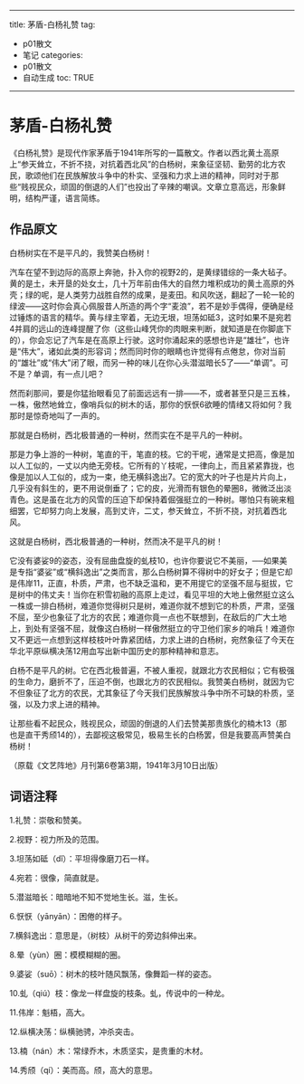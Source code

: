  
---
title: 茅盾-白杨礼赞 
tag: 
- p01散文 
- 笔记
categories:
- p01散文 
- 自动生成
toc: TRUE
---
 
<h1 id="茅盾-白杨礼赞">茅盾-白杨礼赞</h1>
<p>《白杨礼赞》是现代作家茅盾于1941年所写的一篇散文。作者以西北黄土高原上“参天耸立，不折不挠，对抗着西北风”的白杨树，来象征坚韧、勤劳的北方农民，歌颂他们在民族解放斗争中的朴实、坚强和力求上进的精神，同时对于那些“贱视民众，顽固的倒退的人们”也投出了辛辣的嘲讽。文章立意高远，形象鲜明，结构严谨，语言简练。</p>
<h2 id="作品原文">作品原文</h2>
<p>白杨树实在不是平凡的，我赞美白杨树！</p>
<p>汽车在望不到边际的高原上奔驰，扑入你的视野2的，是黄绿错综的一条大毡子。黄的是土，未开垦的处女土，几十万年前由伟大的自然力堆积成功的黄土高原的外壳；绿的呢，是人类劳力战胜自然的成果，是麦田。和风吹送，翻起了一轮一轮的绿波——这时你会真心佩服昔人所造的两个字“麦浪”，若不是妙手偶得，便确是经过锤炼的语言的精华。黄与绿主宰着，无边无垠，坦荡如砥3，这时如果不是宛若4并肩的远山的连峰提醒了你（这些山峰凭你的肉眼来判断，就知道是在你脚底下的），你会忘记了汽车是在高原上行驶。这时你涌起来的感想也许是“雄壮”，也许是“伟大”，诸如此类的形容词；然而同时你的眼睛也许觉得有点倦怠，你对当前的“雄壮”或“伟大”闭了眼，而另一种的味儿在你心头潜滋暗长5了——“单调”。可不是？单调，有一点儿吧？</p>
<p>然而刹那间，要是你猛抬眼看见了前面远远有一排——不，或者甚至只是三五株，一株，傲然地耸立，像哨兵似的树木的话，那你的恹恹6欲睡的情绪又将如何？我那时是惊奇地叫了一声的。</p>
<p>那就是白杨树，西北极普通的一种树，然而实在不是平凡的一种树。</p>
<p>那是力争上游的一种树，笔直的干，笔直的枝。它的干呢，通常是丈把高，像是加以人工似的，一丈以内绝无旁枝。它所有的丫枝呢，一律向上，而且紧紧靠拢，也像是加以人工似的，成为一束，绝无横斜逸出7。它的宽大的叶子也是片片向上，几乎没有斜生的，更不用说倒垂了；它的皮，光滑而有银色的晕圈8，微微泛出淡青色。这是虽在北方的风雪的压迫下却保持着倔强挺立的一种树。哪怕只有碗来粗细罢，它却努力向上发展，高到丈许，二丈，参天耸立，不折不挠，对抗着西北风。</p>
<p>这就是白杨树，西北极普通的一种树，然而决不是平凡的树！</p>
<p>它没有婆娑9的姿态，没有屈曲盘旋的虬枝10，也许你要说它不美丽，──如果美是专指“婆娑”或“横斜逸出”之类而言，那么白杨树算不得树中的好女子；但是它却是伟岸11，正直，朴质，严肃，也不缺乏温和，更不用提它的坚强不屈与挺拔，它是树中的伟丈夫！当你在积雪初融的高原上走过，看见平坦的大地上傲然挺立这么一株或一排白杨树，难道你觉得树只是树，难道你就不想到它的朴质，严肃，坚强不屈，至少也象征了北方的农民；难道你竟一点也不联想到，在敌后的广大土地上，到处有坚强不屈，就像这白杨树一样傲然挺立的守卫他们家乡的哨兵！难道你又不更远一点想到这样枝枝叶叶靠紧团结，力求上进的白杨树，宛然象征了今天在华北平原纵横决荡12用血写出新中国历史的那种精神和意志。</p>
<p>白杨不是平凡的树。它在西北极普遍，不被人重视，就跟北方农民相似；它有极强的生命力，磨折不了，压迫不倒，也跟北方的农民相似。我赞美白杨树，就因为它不但象征了北方的农民，尤其象征了今天我们民族解放斗争中所不可缺的朴质，坚强，以及力求上进的精神。</p>
<p>让那些看不起民众，贱视民众，顽固的倒退的人们去赞美那贵族化的楠木13（那也是直干秀颀14的），去鄙视这极常见，极易生长的白杨罢，但是我要高声赞美白杨树！</p>
<p>（原载《文艺阵地》月刊第6卷第3期，1941年3月10日出版）</p>
<h2 id="词语注释">词语注释</h2>
<p>1.礼赞：崇敬和赞美。</p>
<p>2.视野：视力所及的范围。</p>
<p>3.坦荡如砥（dǐ）：平坦得像磨刀石一样。</p>
<p>4.宛若：很像，简直就是。</p>
<p>5.潜滋暗长：暗暗地不知不觉地生长。滋，生长。</p>
<p>6.恹恹（yānyān）：困倦的样子。</p>
<p>7.横斜逸出：意思是，（树枝）从树干的旁边斜伸出来。</p>
<p>8.晕（yùn）圈：模模糊糊的圈。</p>
<p>9.婆娑（suō）：树木的枝叶随风飘荡，像舞蹈一样的姿态。</p>
<p>10.虬（qiú）枝：像龙一样盘旋的枝条。虬，传说中的一种龙。</p>
<p>11.伟岸：魁梧，高大。</p>
<p>12.纵横决荡：纵横驰骋，冲杀突击。</p>
<p>13.楠（nán）木：常绿乔木，木质坚实，是贵重的木材。</p>
<p>14.秀颀（qí）：美而高。颀，高大的意思。</p>
